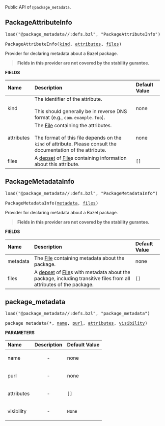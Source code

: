 <!-- Generated with Stardoc: http://skydoc.bazel.build -->

Public API of `@package_metadata`.

<a id="PackageAttributeInfo"></a>

## PackageAttributeInfo

<pre>
load("@package_metadata//:defs.bzl", "PackageAttributeInfo")

PackageAttributeInfo(<a href="#PackageAttributeInfo-kind">kind</a>, <a href="#PackageAttributeInfo-attributes">attributes</a>, <a href="#PackageAttributeInfo-files">files</a>)
</pre>

Provider for declaring metadata about a Bazel package.

> **Fields in this provider are not covered by the stability gurantee.**

**FIELDS**

| Name  | Description | Default Value |
| :------------- | :------------- | :------------- |
| <a id="PackageAttributeInfo-kind"></a>kind | The identifier of the attribute.<br><br>This should generally be in reverse DNS format (e.g., `com.example.foo`). | none |
| <a id="PackageAttributeInfo-attributes"></a>attributes | The [File](https://bazel.build/rules/lib/builtins/File) containing the attributes.<br><br>The format of this file depends on the `kind` of attribute. Please consult the documentation of the attribute. | none |
| <a id="PackageAttributeInfo-files"></a>files | A [depset](https://bazel.build/rules/lib/builtins/depset) of [File](https://bazel.build/rules/lib/builtins/File)s containing information about this attribute. | `[]` |


<a id="PackageMetadataInfo"></a>

## PackageMetadataInfo

<pre>
load("@package_metadata//:defs.bzl", "PackageMetadataInfo")

PackageMetadataInfo(<a href="#PackageMetadataInfo-metadata">metadata</a>, <a href="#PackageMetadataInfo-files">files</a>)
</pre>

Provider for declaring metadata about a Bazel package.

> **Fields in this provider are not covered by the stability gurantee.**

**FIELDS**

| Name  | Description | Default Value |
| :------------- | :------------- | :------------- |
| <a id="PackageMetadataInfo-metadata"></a>metadata | The [File](https://bazel.build/rules/lib/builtins/File) containing metadata about the package. | none |
| <a id="PackageMetadataInfo-files"></a>files | A [depset](https://bazel.build/rules/lib/builtins/depset) of [File](https://bazel.build/rules/lib/builtins/File)s with metadata about the package, including transitive files from all attributes of the package. | `[]` |


<a id="package_metadata"></a>

## package_metadata

<pre>
load("@package_metadata//:defs.bzl", "package_metadata")

package_metadata(*, <a href="#package_metadata-name">name</a>, <a href="#package_metadata-purl">purl</a>, <a href="#package_metadata-attributes">attributes</a>, <a href="#package_metadata-visibility">visibility</a>)
</pre>



**PARAMETERS**


| Name  | Description | Default Value |
| :------------- | :------------- | :------------- |
| <a id="package_metadata-name"></a>name |  <p align="center"> - </p>   |  none |
| <a id="package_metadata-purl"></a>purl |  <p align="center"> - </p>   |  none |
| <a id="package_metadata-attributes"></a>attributes |  <p align="center"> - </p>   |  `[]` |
| <a id="package_metadata-visibility"></a>visibility |  <p align="center"> - </p>   |  `None` |


